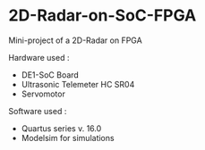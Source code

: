 # 2D-Radar-on-SoC-FPGA
Mini-project of a 2D-Radar on FPGA 

Hardware used : 
- DE1-SoC Board
- Ultrasonic Telemeter HC SR04
- Servomotor

Software used : 
- Quartus series v. 16.0
- Modelsim for simulations
